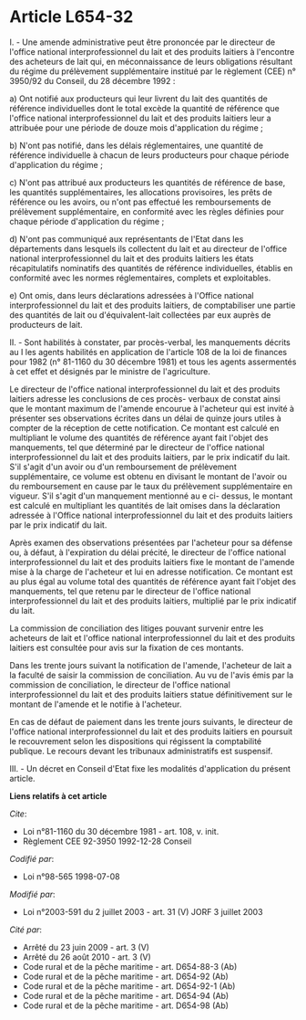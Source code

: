# Article L654-32

I. - Une amende administrative peut être prononcée par le directeur de l'office national interprofessionnel du lait et des
produits laitiers à l'encontre des acheteurs de lait qui, en méconnaissance de leurs obligations résultant du régime du
prélèvement supplémentaire institué par le règlement (CEE) n° 3950/92 du Conseil, du 28 décembre 1992 :

a) Ont notifié aux producteurs qui leur livrent du lait des quantités de référence individuelles dont le total excède la
quantité de référence que l'office national interprofessionnel du lait et des produits laitiers leur a attribuée pour une
période de douze mois d'application du régime ;

b) N'ont pas notifié, dans les délais réglementaires, une quantité de référence individuelle à chacun de leurs producteurs
pour chaque période d'application du régime ;

c) N'ont pas attribué aux producteurs les quantités de référence de base, les quantités supplémentaires, les allocations
provisoires, les prêts de référence ou les avoirs, ou n'ont pas effectué les remboursements de prélèvement supplémentaire, en
conformité avec les règles définies pour chaque période d'application du régime ;

d) N'ont pas communiqué aux représentants de l'Etat dans les départements dans lesquels ils collectent du lait et au
directeur de l'office national interprofessionnel du lait et des produits laitiers les états récapitulatifs nominatifs des
quantités de référence individuelles, établis en conformité avec les normes réglementaires, complets et exploitables.

e) Ont omis, dans leurs déclarations adressées à l'Office national interprofessionnel du lait et des produits laitiers, de
comptabiliser une partie des quantités de lait ou d'équivalent-lait collectées par eux auprès de producteurs de lait.

II. - Sont habilités à constater, par procès-verbal, les manquements décrits au I les agents habilités en application de
l'article 108 de la loi de finances pour 1982 (n° 81-1160 du 30 décembre 1981) et tous les agents assermentés à cet effet et
désignés par le ministre de l'agriculture.

Le directeur de l'office national interprofessionnel du lait et des produits laitiers adresse les conclusions de ces procès-
verbaux de constat ainsi que le montant maximum de l'amende encourue à l'acheteur qui est invité à présenter ses observations
écrites dans un délai de quinze jours utiles à compter de la réception de cette notification. Ce montant est calculé en
multipliant le volume des quantités de référence ayant fait l'objet des manquements, tel que déterminé par le directeur de
l'office national interprofessionnel du lait et des produits laitiers, par le prix indicatif du lait. S'il s'agit d'un avoir
ou d'un remboursement de prélèvement supplémentaire, ce volume est obtenu en divisant le montant de l'avoir ou du
remboursement en cause par le taux du prélèvement supplémentaire en vigueur. S'il s'agit d'un manquement mentionné au e ci-
dessus, le montant est calculé en multipliant les quantités de lait omises dans la déclaration adressée à l'Office national
interprofessionnel du lait et des produits laitiers par le prix indicatif du lait.

Après examen des observations présentées par l'acheteur pour sa défense ou, à défaut, à l'expiration du délai précité, le
directeur de l'office national interprofessionnel du lait et des produits laitiers fixe le montant de l'amende mise à la
charge de l'acheteur et lui en adresse notification. Ce montant est au plus égal au volume total des quantités de référence
ayant fait l'objet des manquements, tel que retenu par le directeur de l'office national interprofessionnel du lait et des
produits laitiers, multiplié par le prix indicatif du lait.

La commission de conciliation des litiges pouvant survenir entre les acheteurs de lait et l'office national
interprofessionnel du lait et des produits laitiers est consultée pour avis sur la fixation de ces montants.

Dans les trente jours suivant la notification de l'amende, l'acheteur de lait a la faculté de saisir la commission de
conciliation. Au vu de l'avis émis par la commission de conciliation, le directeur de l'office national interprofessionnel du
lait et des produits laitiers statue définitivement sur le montant de l'amende et le notifie à l'acheteur.

En cas de défaut de paiement dans les trente jours suivants, le directeur de l'office national interprofessionnel du lait et
des produits laitiers en poursuit le recouvrement selon les dispositions qui régissent la comptabilité publique. Le recours
devant les tribunaux administratifs est suspensif.

III. - Un décret en Conseil d'Etat fixe les modalités d'application du présent article.

**Liens relatifs à cet article**

_Cite_:

  - Loi n°81-1160 du 30 décembre 1981 - art. 108, v. init.
  - Règlement CEE 92-3950 1992-12-28 Conseil

_Codifié par_:

  - Loi n°98-565 1998-07-08

_Modifié par_:

  - Loi n°2003-591 du 2 juillet 2003 - art. 31 (V) JORF 3 juillet 2003

_Cité par_:

  - Arrêté du 23 juin 2009 - art. 3 (V)
  - Arrêté du 26 août 2010 - art. 3 (V)
  - Code rural et de la pêche maritime - art. D654-88-3 (Ab)
  - Code rural et de la pêche maritime - art. D654-92 (Ab)
  - Code rural et de la pêche maritime - art. D654-92-1 (Ab)
  - Code rural et de la pêche maritime - art. D654-94 (Ab)
  - Code rural et de la pêche maritime - art. D654-98 (Ab)
